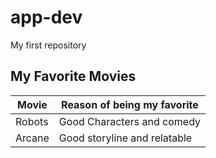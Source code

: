 # app-dev
My first repository
## My Favorite Movies
|  Movie  | Reason of being my favorite |
| ------- | --------------------------- |
|  Robots | Good Characters and comedy  |
|  Arcane | Good storyline and relatable|
